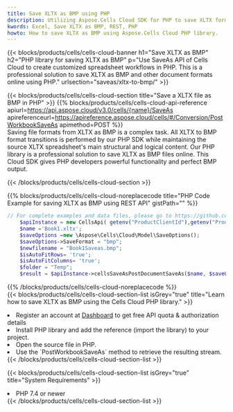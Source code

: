 ```yaml
---
title: Save XLTX as BMP using PHP 
description: Utilizing Aspose.Cells Cloud SDK for PHP to save XLTX format file as BMP format file. 
kwords: Excel, Save XLTX as BMP, REST, PHP
howto: How to save XLTX as BMP using Aspose.Cells Cloud PHP library.
---
```



{{< blocks/products/cells/cells-cloud-banner h1="Save XLTX as BMP" h2="PHP library for saving XLTX as BMP" p="Use SaveAs API of Cells Cloud to create customized spreadsheet workflows in PHP. This is a professional solution to save XLTX as BMP and other document formats online using PHP." urlsection="saveas/xltx-to-bmp/" >}}

{{< blocks/products/cells/cells-cloud-section  title="Save a XLTX file as BMP in PHP" >}}
{{% blocks/products/cells/cells-cloud-api-reference  apiurl=https://api.aspose.cloud/v3.0/cells/{name}/SaveAs  apireferenceurl=https://apireference.aspose.cloud/cells/#/Conversion/PostWorkbookSaveAs  apimethod=POST %}}
<br/>
Saving file formats from XLTX as BMP is a complex task. All XLTX to BMP format transitions is performed by our PHP SDK while maintaining the source XLTX spreadsheet's main structural and logical content. Our PHP library is a professional solution to save XLTX as BMP files online. This Cloud SDK gives PHP developers powerful functionality and perfect BMP output.

{{< /blocks/products/cells/cells-cloud-section >}}

{{% blocks/products/cells/cells-cloud-noreplacecode title="PHP Code Example for saving XLTX as BMP using REST API" gistPath="" %}}
  
```php
// For complete examples and data files, please go to https://github.com/aspose-cells-cloud/aspose-cells-cloud-php/
    $apiInstance = new CellsApi( getenv("ProductClientId"),getenv("ProductClientSecret") );
    $name ='Book1.xltx';
    $saveOptions =new \Aspose\Cells\Cloud\Model\SaveOptions();
    $saveOptions->SaveFormat = "bmp";
    $newfilename = "Book1Saveas.bmp";
    $isAutoFitRows= 'true';
    $isAutoFitColumns= 'true';
    $folder = "Temp";
    $result = $apiInstance->cellsSaveAsPostDocumentSaveAs($name, $saveOptions, $newfilename,$isAutoFitRows, $isAutoFitColumns, $folder);
```
  
{{% /blocks/products/cells/cells-cloud-noreplacecode  %}}
<br/>
{{< blocks/products/cells/cells-cloud-section-list isGrey="true"  title="Learn how to save XLTX as BMP using the Cells Cloud PHP library." >}}
<li>Register an account at <a href="https://dashboard.aspose.cloud/">Dashboard</a> to get free API quota & authorization details</li>
<li>Install PHP library and add the reference (import the library) to your project.</li>
<li>Open the source file in PHP.</li>
<li>Use the `PostWorkbookSaveAs` method to retrieve the resulting stream.</li>
{{< /blocks/products/cells/cells-cloud-section-list >}}

{{< blocks/products/cells/cells-cloud-section-list isGrey="true"  title="System Requirements" >}}
<li>PHP 7.4 or newer</li>
{{< /blocks/products/cells/cells-cloud-section-list >}}
